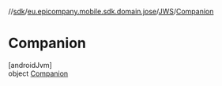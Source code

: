 //[sdk](../../../../index.md)/[eu.epicompany.mobile.sdk.domain.jose](../../index.md)/[JWS](../index.md)/[Companion](index.md)

# Companion

[androidJvm]\
object [Companion](index.md)

